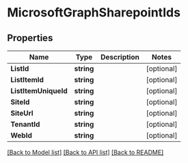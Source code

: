 # MicrosoftGraphSharepointIds

## Properties

Name | Type | Description | Notes
------------ | ------------- | ------------- | -------------
**ListId** | **string** |  | [optional] 
**ListItemId** | **string** |  | [optional] 
**ListItemUniqueId** | **string** |  | [optional] 
**SiteId** | **string** |  | [optional] 
**SiteUrl** | **string** |  | [optional] 
**TenantId** | **string** |  | [optional] 
**WebId** | **string** |  | [optional] 

[[Back to Model list]](../README.md#documentation-for-models) [[Back to API list]](../README.md#documentation-for-api-endpoints) [[Back to README]](../README.md)


